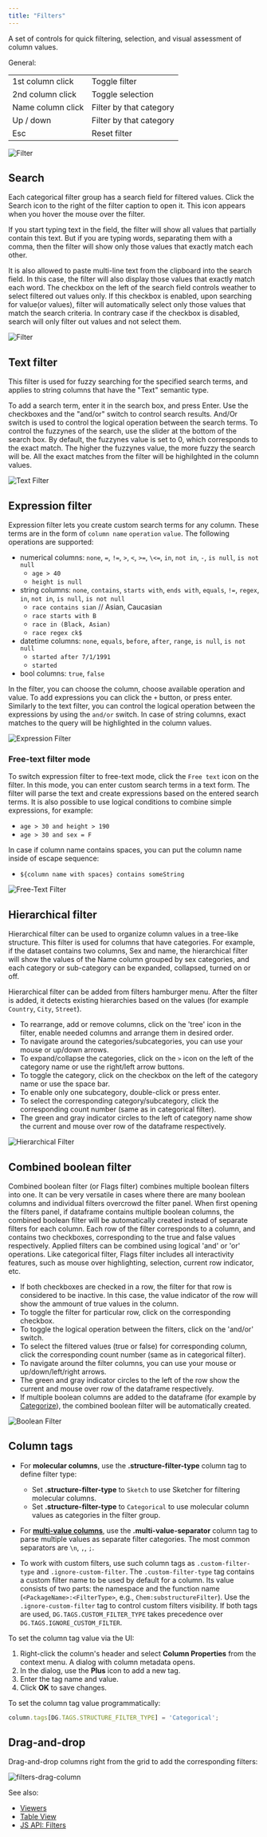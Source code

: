 ```yaml
---
title: "Filters"
---
```


A set of controls for quick filtering, selection, and visual assessment of column values.

General:

|                   |                         |
|-------------------|-------------------------|
| 1st column click  | Toggle filter           |
| 2nd column click  | Toggle selection        |
| Name column click | Filter by that category |
| Up / down         | Filter by that category |
| Esc               | Reset filter            |

![Filter](../../uploads/gifs/filter.gif "Filter")

## Search

Each categorical filter group has a search field for filtered values. Click the Search icon to the right of the filter
caption to open it. This icon appears when you hover the mouse over the filter.

If you start typing text in the field, the filter will show all values that partially contain this text. But if you are
typing words, separating them with a comma, then the filter will show only those values that exactly match each other.

It is also allowed to paste multi-line text from the clipboard into the search field. In this case, the filter will also
display those values that exactly match each word. The checkbox on the left of the search field controls weather to select
filtered out values only. If this checkbox is enabled, upon searching for value(or values), filter will automatically select
only those values that match the search criteria. In contrary case if the checkbox is disabled, search will only filter out values
and not select them.

![Filter](../../uploads/gifs/filter-checkbox.gif "Filter")

## Text filter

This filter is used for fuzzy searching for the specified search terms, and applies to string columns that 
have the "Text" semantic type.

To add a search term, enter it in the search box, and press Enter. Use the checkboxes and the "and/or"
switch to control search results. And/Or switch is used to control the logical operation between the search terms.
To control the fuzzynes of the search, use the slider at the bottom of the search box. By default, the fuzzynes value is set to 0, which corresponds to the exact match. The higher the fuzzynes value, the more fuzzy the search will be. All the exact matches from the filter will be highilghted in the column values.

![Text Filter](../../uploads/gifs/text-filter.gif)

## Expression filter

Expression filter lets you create custom search terms for any column. These terms are in the form of `column name` `operation` `value`. The following operations are supported:

* numerical columns: `none`, `=`, `!=`, `>`, `<`, `>=`, `\<=`, `in`, `not in`, `-`, `is null`, `is not null`
  * `age > 40`
  * `height is null`
* string columns: `none`, `contains`, `starts with`, `ends with`, `equals`, `!=`, `regex`, `in`, `not in`, `is null`, `is not null`
  * `race contains sian`  // Asian, Caucasian
  * `race starts with B`
  * `race in (Black, Asian)`
  * `race regex ck$`
* datetime columns: `none`, `equals`, `before`, `after`, `range`, `is null`, `is not null`
  * `started after 7/1/1991`
  * `started `
* bool columns: `true`, `false`

In the filter, you can choose the column, choose available operation and value. To add expressions you can click the `+` button, or press enter.
Similarly to the text filter, you can control the logical operation between the expressions by using the `and/or` switch. In case of string columns, exact matches to the query will be highlighted in the column values.

![Expression Filter](../../uploads/gifs/expression-filter.gif)

### Free-text filter mode

To switch expression filter to free-text mode, click the `Free text` icon on the filter. In this mode, you can enter custom search terms in a text form. The filter will parse the text and create expressions based on the entered search terms. It is also possible to use logical conditions to combine simple expressions, for example:

* `age > 30 and height > 190`
* `age > 30 and sex = F`

In case if column name contains spaces, you can put the column name inside of escape sequence:

* `${column name with spaces} contains someString`

![Free-Text Filter](../../uploads/gifs/free-text-filter.gif)

## Hierarchical filter

Hierarchical filter can be used to organize column values in a tree-like structure. This filter is used for columns that have categories. For example, if the dataset contains two columns, Sex and name, the hierarchical filter will show the values of the Name column grouped by sex categories, and each category or sub-category can be expanded, collapsed, turned on or off.

Hierarchical filter can be added from filters hamburger menu. After the filter is added, it detects existing hierarchies based on the values (for example `Country`, `City`, `Street`). 

* To rearrange, add or remove columns, click on the 'tree' icon in the filter, enable needed columns and arrange them in desired order.
* To navigate around the categories/subcategories, you can use your mouse or up/down arrows.
* To expand/collapse the categories, click on the `>` icon on the left of the category name or use the right/left arrow buttons.
* To toggle the category, click on the checkbox on the left of the category name or use the space bar.
* To enable only one subcategory, double-click or press enter.
* To select the corresponding category/subcategory, click the corresponding count number (same as in categorical filter).
* The green and gray indicator circles to the left of category name show the current and mouse over row of the dataframe respectively. 

![Hierarchical Filter](../../uploads/gifs/hierarchical-filter.gif)

## Combined boolean filter

Combined boolean filter (or Flags filter) combines multiple boolean filters into one. It can be very versatile in cases where there are many boolean columns and individual filters overcrowd the filter panel. When first opening the filters panel, if dataframe contains multiple boolean columns, the combined boolean filter will be automatically created instead of separate filters for each column. Each row of the filter corresponds to a column, and contains two checkboxes, corresponding to the true and false values respectively. Applied filters can be combined using logical 'and' or 'or' operations. Like categorical filter, Flags filter includes all interactivity features, such as mouse over highlighting, selection, current row indicator, etc.

* If both checkboxes are checked in a row, the filter for that row is considered to be inactive. In this case, the value indicator of the row will show the ammount of true values in the column.
* To toggle the filter for particular row, click on the corresponding checkbox.
* To toggle the logical operation between the filters, click on the 'and/or' switch.
* To select the filtered values (true or false) for corresponding column, click the corresponding count number (same as in categorical filter).
* To navigate around the filter columns, you can use your mouse or up/down/left/right arrows.
* The green and gray indicator circles to the left of the row show the current and mouse over row of the dataframe respectively.
* If multiple boolean columns are added to the dataframe (for example by [Categorize](../../transform/categorize-data.md)), the combined boolean filter will be automatically created.

![Boolean Filter](../../uploads/gifs/bool-combined.gif)

## Column tags

* For **molecular columns**, use the **.structure-filter-type** column tag to
  define filter type:
  * Set **.structure-filter-type** to `Sketch` to use Sketcher for filtering
    molecular columns.
  * Set **.structure-filter-type** to `Categorical` to use molecular column
    values as categories in the filter group.

* For [**multi-value columns**](https://community.datagrok.ai/t/visualization-related-updates/521/12?u=skalkin),
 use the **.multi-value-separator** column tag to
  parse multiple values as separate filter categories. The most common
  separators are `\n`, `,`, `;`.

* To work with custom filters, use such column tags as `.custom-filter-type` and
  `.ignore-custom-filter`. The `.custom-filter-type` tag contains a custom
  filter name to be used by default for a column. Its value consists of two
  parts: the namespace and the function name (`<PackageName>:<FilterType>`,
  e.g., `Chem:substructureFilter`). Use the `.ignore-custom-filter` tag to
  control custom filters visibility. If both tags are used,
  `DG.TAGS.CUSTOM_FILTER_TYPE` takes precedence over
  `DG.TAGS.IGNORE_CUSTOM_FILTER`.

To set the column tag value via the UI:

1. Right-click the column's header and select **Column Properties** from the
   context menu. A dialog with column metadata opens.
1. In the dialog, use the **Plus** icon to add a new tag.
1. Enter the tag name and value.
1. Click **OK** to save changes.

To set the column tag value programmatically:

```javascript
column.tags[DG.TAGS.STRUCTURE_FILTER_TYPE] = 'Categorical';
```

## Drag-and-drop

Drag-and-drop columns right from the grid to add the corresponding filters:

![filters-drag-column](img/filters-drag-column.gif)

See also:

* [Viewers](../viewers/viewers.md)
* [Table View](../../datagrok/navigation/views/table-view.md)
* [JS API: Filters](https://public.datagrok.ai/js/samples/ui/viewers/types/filters)

